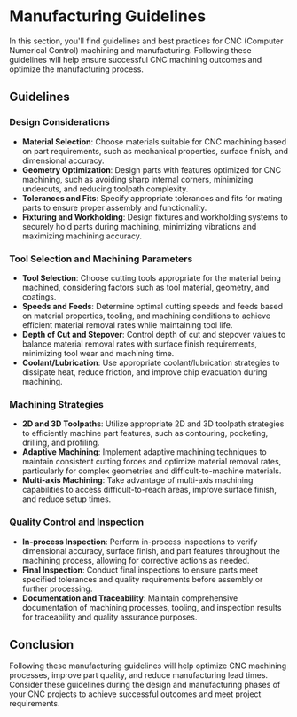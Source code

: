 # Manufacturing Guidelines

In this section, you'll find guidelines and best practices for CNC (Computer Numerical Control) machining and manufacturing. Following these guidelines will help ensure successful CNC machining outcomes and optimize the manufacturing process.

## Guidelines

### Design Considerations

- **Material Selection**: Choose materials suitable for CNC machining based on part requirements, such as mechanical properties, surface finish, and dimensional accuracy.
- **Geometry Optimization**: Design parts with features optimized for CNC machining, such as avoiding sharp internal corners, minimizing undercuts, and reducing toolpath complexity.
- **Tolerances and Fits**: Specify appropriate tolerances and fits for mating parts to ensure proper assembly and functionality.
- **Fixturing and Workholding**: Design fixtures and workholding systems to securely hold parts during machining, minimizing vibrations and maximizing machining accuracy.

### Tool Selection and Machining Parameters

- **Tool Selection**: Choose cutting tools appropriate for the material being machined, considering factors such as tool material, geometry, and coatings.
- **Speeds and Feeds**: Determine optimal cutting speeds and feeds based on material properties, tooling, and machining conditions to achieve efficient material removal rates while maintaining tool life.
- **Depth of Cut and Stepover**: Control depth of cut and stepover values to balance material removal rates with surface finish requirements, minimizing tool wear and machining time.
- **Coolant/Lubrication**: Use appropriate coolant/lubrication strategies to dissipate heat, reduce friction, and improve chip evacuation during machining.

### Machining Strategies

- **2D and 3D Toolpaths**: Utilize appropriate 2D and 3D toolpath strategies to efficiently machine part features, such as contouring, pocketing, drilling, and profiling.
- **Adaptive Machining**: Implement adaptive machining techniques to maintain consistent cutting forces and optimize material removal rates, particularly for complex geometries and difficult-to-machine materials.
- **Multi-axis Machining**: Take advantage of multi-axis machining capabilities to access difficult-to-reach areas, improve surface finish, and reduce setup times.

### Quality Control and Inspection

- **In-process Inspection**: Perform in-process inspections to verify dimensional accuracy, surface finish, and part features throughout the machining process, allowing for corrective actions as needed.
- **Final Inspection**: Conduct final inspections to ensure parts meet specified tolerances and quality requirements before assembly or further processing.
- **Documentation and Traceability**: Maintain comprehensive documentation of machining processes, tooling, and inspection results for traceability and quality assurance purposes.

## Conclusion

Following these manufacturing guidelines will help optimize CNC machining processes, improve part quality, and reduce manufacturing lead times. Consider these guidelines during the design and manufacturing phases of your CNC projects to achieve successful outcomes and meet project requirements.
